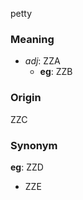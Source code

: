 petty
### Meaning
+ _adj_: ZZA
    + __eg__: ZZB

### Origin

ZZC

### Synonym

__eg__: ZZD

+ ZZE


